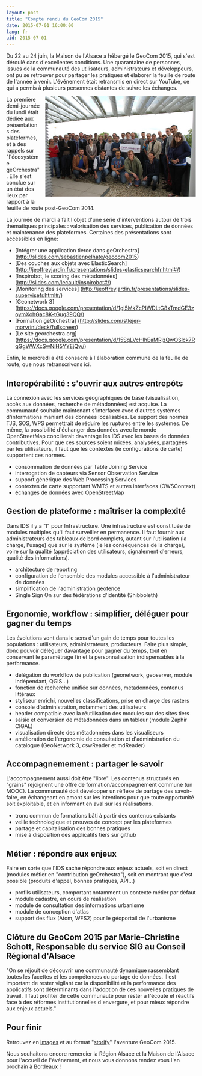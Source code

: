 ```yaml
---
layout: post
title: "Compte rendu du GeoCom 2015"
date: 2015-07-01 16:00:00
lang: fr
uid: 2015-07-01
---
```


Du 22 au 24 juin, la Maison de l'Alsace a hébergé le GeoCom 2015, qui s'est déroulé dans d'excellentes conditions.
Une quarantaine de personnes, issues de la communauté des utilisateurs, administrateurs et développeurs, ont pu se retrouver pour partager les pratiques et élaborer la feuille de route de l'année à venir. 
L'événement était retransmis en direct sur YouTube, ce qui a permis à plusieurs personnes distantes de suivre les échanges. 

<a href="/public/geocom2015/20150623_153316.JPG" hreflang="fr"><img src="/public/geocom2015/20150623_153316_mini.JPG" alt="geocom2015" style="float:right; margin: 0 0 1em 1em;" title="geocom 2015, la communauté" /></a>

La première demi-journée du lundi était dédiée aux présentations des plateformes, et à des rappels sur "l'écosystème geOrchestra". 
Elle s'est conclue sur un état des lieux par rapport à la feuille de route post-GeoCom 2014.

La journée de mardi a fait l'objet d'une série d'interventions autour de trois thématiques principales : valorisation des services, publication de données et maintenance des plateformes. Certaines des présentations sont accessibles en ligne:

  * [Intégrer une application tierce dans geOrchestra] (http://slides.com/sebastienpelhate/geocom2015)
  * [Des couches aux objets avec ElasticSearch] (http://jeoffreyjardin.fr/presentations/slides-elasticsearchfr.html#/)
  * [Inspirobot, le scoring des métadonnées] (http://slides.com/lecault/inspirobot#/)
  * [Monitoring des services] (http://jeoffreyjardin.fr/presentations/slides-supervisefr.html#/)
  * [Geonetwork 3] (https://docs.google.com/presentation/d/1gi5MkZcPIWDLtG8xTmdGE3zoymXohGac8K-tGug39QQ/)
  * [Formation geOrchestra] (http://slides.com/stlejer-morvrini/deck/fullscreen)
  * [Le site georchestra.org] (https://docs.google.com/presentation/d/15SqLVcHlhEaMRjzQwOSlck7RqGgWWXcSwNiH5YYEjQw/)

Enfin, le mercredi a été consacré à l'élaboration commune de la feuille de route, que nous retranscrivons ici.


## Interopérabilité : s'ouvrir aux autres entrepôts

La connexion avec les services géographiques de base (visualisation, accès aux données, recherche de métadonnées) est acquise. La communauté souhaite maintenant s'interfacer avec d'autres systèmes d'informations maniant des données localisables. Le support des normes TJS, SOS, WPS permettrait de réduire les ruptures entre les systèmes. 
De même, la possibilité d'échanger des données avec le monde OpenStreetMap concilierait davantage les IDS avec les bases de données contributives. Pour que ces sources soient mixées, analysées, partagées par les utilisateurs, il faut que les contextes (ie configurations de carte) supportent ces normes.

 * consommation de données par Table Joining Service
 * interrogation de capteurs via Sensor Observation Service
 * support générique des Web Processing Services
 * contextes de carte supportant WMTS et autres interfaces (OWSContext)
 * échanges de données avec OpenStreetMap



## Gestion de plateforme : maîtriser la complexité

Dans IDS il y a "I" pour Infrastructure. Une infrastructure est constituée de modules multiples qu'il faut surveiller en permanence. Il faut fournir aux administrateurs des tableaux de bord complets, autant sur l'utilisation (la charge, l'usage) que sur le système (ie les conséquences de la charge), voire sur la qualité (appréciation des utilisateurs, signalement d'erreurs, qualité des informations).

 * architecture de reporting
 * configuration de l'ensemble des modules accessible à l'administrateur de données
 * simplification de l'administration geofence
 * Single Sign On sur des fédérations d'identité (Shibboleth)


## Ergonomie, workflow : simplifier, déléguer pour gagner du temps 

Les évolutions vont dans le sens d'un gain de temps pour toutes les populations : utilisateurs, administrateurs, producteurs. Faire plus simple, donc pouvoir déléguer davantage pour gagner du temps, tout en conservant le paramétrage fin et la personnalisation indispensables à la performance.

 * délégation du workflow de publication (geonetwork, geoserver, module indépendant, QGIS...)
 * fonction de recherche unifiée sur données, métadonnées, contenus littéraux
 * styliseur enrichi, nouvelles classifications, prise en charge des rasters
 * console d'administration, notamment des utilisateurs
 * header compatible avec la réutilisation des modules sur des sites tiers
 * saisie et conversion de métadonnées dans un tableur (module Zaphir CIGAL)
 * visualisation directe des métadonnées dans les visualiseurs
 * amélioration de l'ergonomie de consultation et d'administration du catalogue (GeoNetwork 3, cswReader et mdReader)


## Accompagnemement : partager le savoir

L'accompagnement aussi doit être "libre". Les contenus structurés en "grains" rejoignent une offre de formation/accompagnement commune (un MOOC). La communauté doit développer un réflexe de partage des savoir-faire, en échangeant en amont sur les intentions pour que toute opportunité soit exploitable, et en informant en aval sur les réalisations.

 * tronc commun de formations bâti à partir des contenus existants
 * veille technologique et preuves de concept par les plateformes
 * partage et capitalisation des bonnes pratiques
 * mise à disposition des applicatifs tiers sur github



## Métier : répondre aux enjeux

Faire en sorte que l'IDS sache répondre aux enjeux actuels, soit en direct (modules métier en "contribution geOrchestra"), soit en montrant que c'est possible (produits d'appel, bonnes pratiques, API...)

 * profils utilisateurs, comportant notamment un contexte métier par défaut
 * module cadastre, en cours de réalisation
 * module de consultation des informations urbanisme
 * module de conception d'atlas
 * support des flux (Atom, WFS2) pour le géoportail de l'urbanisme


## Clôture du GeoCom 2015 par Marie-Christine Schott, Responsable du service SIG au Conseil Régional d'Alsace

"On se réjouit de découvrir une communauté dynamique rassemblant toutes les facettes et les compétences du partage de données. Il est important de rester vigilant car la disponibilité et la performance des applicatifs sont déterminants dans l'adoption de ces nouvelles pratiques de travail. Il faut profiter de cette communauté pour rester à l'écoute et réactifs face à des réformes institutionnelles d'envergure, et pour mieux répondre aux enjeux actuels."

## Pour finir

Retrouvez en [images](https://www.flickr.com/photos/fvanderbiest/sets/72157654956059600) et au format "[storify](https://storify.com/fvanderbiest/geocom-2015-strasbourg)" l'aventure GeoCom 2015. 

Nous souhaitons encore remercier la Région Alsace et la Maison de l'Alsace pour l'accueil de l'événement, et nous vous donnons rendez vous l'an prochain à Bordeaux !
